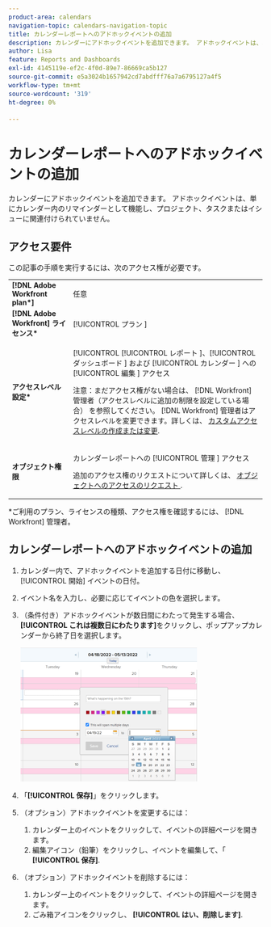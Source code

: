 ```yaml
---
product-area: calendars
navigation-topic: calendars-navigation-topic
title: カレンダーレポートへのアドホックイベントの追加
description: カレンダーにアドホックイベントを追加できます。 アドホックイベントは、単にカレンダー内のリマインダーとして機能し、プロジェクト、タスクまたはイシューに関連付けられていません。
author: Lisa
feature: Reports and Dashboards
exl-id: 4145119e-ef2c-4f0d-89e7-86669ca5b127
source-git-commit: e5a3024b1657942cd7abdfff76a7a6795127a4f5
workflow-type: tm+mt
source-wordcount: '319'
ht-degree: 0%

---
```


# カレンダーレポートへのアドホックイベントの追加

カレンダーにアドホックイベントを追加できます。 アドホックイベントは、単にカレンダー内のリマインダーとして機能し、プロジェクト、タスクまたはイシューに関連付けられていません。

## アクセス要件

この記事の手順を実行するには、次のアクセス権が必要です。

<table style="table-layout:auto"> 
 <col> 
 </col> 
 <col> 
 </col> 
 <tbody> 
  <tr> 
   <td role="rowheader"><strong>[!DNL Adobe Workfront plan*]</strong></td> 
   <td> <p>任意</p> </td> 
  </tr> 
  <tr> 
   <td role="rowheader"><strong>[!DNL Adobe Workfront] ライセンス*</strong></td> 
   <td> <p>[!UICONTROL プラン ] </p> </td> 
  </tr> 
  <tr> 
   <td role="rowheader"><strong>アクセスレベル設定*</strong></td> 
   <td> <p>[!UICONTROL [!UICONTROL レポート ]、[!UICONTROL ダッシュボード ] および [!UICONTROL カレンダー ] への [!UICONTROL 編集 ] アクセス</p> <p>注意：まだアクセス権がない場合は、 [!DNL Workfront] 管理者（アクセスレベルに追加の制限を設定している場合） を参照してください。 [!DNL Workfront] 管理者はアクセスレベルを変更できます。詳しくは、 <a href="../../../administration-and-setup/add-users/configure-and-grant-access/create-modify-access-levels.md" class="MCXref xref">カスタムアクセスレベルの作成または変更</a>.</p> </td> 
  </tr> 
  <tr> 
   <td role="rowheader"><strong>オブジェクト権限</strong></td> 
   <td> <p>カレンダーレポートへの [!UICONTROL 管理 ] アクセス</p> <p>追加のアクセス権のリクエストについて詳しくは、 <a href="../../../workfront-basics/grant-and-request-access-to-objects/request-access.md" class="MCXref xref">オブジェクトへのアクセスのリクエスト </a>.</p> </td> 
  </tr> 
 </tbody> 
</table>

&#42;ご利用のプラン、ライセンスの種類、アクセス権を確認するには、 [!DNL Workfront] 管理者。

## カレンダーレポートへのアドホックイベントの追加

1. カレンダー内で、アドホックイベントを追加する日付に移動し、 [!UICONTROL 開始] イベントの日付。
1. イベント名を入力し、必要に応じてイベントの色を選択します。
1. （条件付き）アドホックイベントが数日間にわたって発生する場合、 **[!UICONTROL これは複数日にわたります]**&#x200B;をクリックし、ポップアップカレンダーから終了日を選択します。

   ![アドホックカレンダーイベント](assets/calendar-report---span-multiple-days-350x266.png)

1. 「**[!UICONTROL 保存]**」をクリックします。
1. （オプション）アドホックイベントを変更するには：

   1. カレンダー上のイベントをクリックして、イベントの詳細ページを開きます。
   1. 編集アイコン（鉛筆）をクリックし、イベントを編集して、「 **[!UICONTROL 保存]**.

1. （オプション）アドホックイベントを削除するには：

   1. カレンダー上のイベントをクリックして、イベントの詳細ページを開きます。
   1. ごみ箱アイコンをクリックし、 **[!UICONTROL はい、削除します]**.
